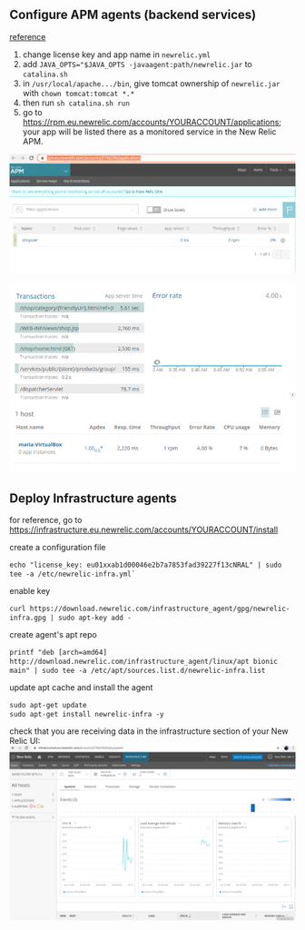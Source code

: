 ## Configure APM agents (backend services)
[reference](https://docs.newrelic.com/docs/agents/java-agent/additional-installation/install-new-relic-java-agent-docker#app-name)

1. change license key and app name in `newrelic.yml`
2. add `JAVA_OPTS="$JAVA_OPTS -javaagent:path/newrelic.jar` to `catalina.sh`
3. in `/usr/local/apache.../bin`, give tomcat ownership of `newrelic.jar` with `chown tomcat:tomcat *.*`
4. then run `sh catalina.sh run`
5. go to https://rpm.eu.newrelic.com/accounts/YOURACCOUNT/applications; your app will be listed there as a monitored service in the New Relic APM.

![your app listed](https://github.com/Maosso/nr/blob/master/APM%20app.png)

![server response times](https://github.com/Maosso/nr/blob/master/transactions_host.png)

## Deploy Infrastructure agents
for reference, go to https://infrastructure.eu.newrelic.com/accounts/YOURACCOUNT/install

create a configuration file
```
echo "license_key: eu01xxab1d00046e2b7a7853fad39227f13cNRAL" | sudo tee -a /etc/newrelic-infra.yml`
```
enable key
```
curl https://download.newrelic.com/infrastructure_agent/gpg/newrelic-infra.gpg | sudo apt-key add -
```
create agent's apt repo
```
printf "deb [arch=amd64] http://download.newrelic.com/infrastructure_agent/linux/apt bionic main" | sudo tee -a /etc/apt/sources.list.d/newrelic-infra.list
```
update apt cache and install the agent
```
sudo apt-get update
sudo apt-get install newrelic-infra -y
```

check that you are receiving data in the infrastructure section of your New Relic UI:
![enter image description here](https://github.com/Maosso/nr/blob/master/infra.png)
<!--stackedit_data:
eyJoaXN0b3J5IjpbMTAwNjIxOTg4NCwxNjg3MjM5MDIwXX0=
-->